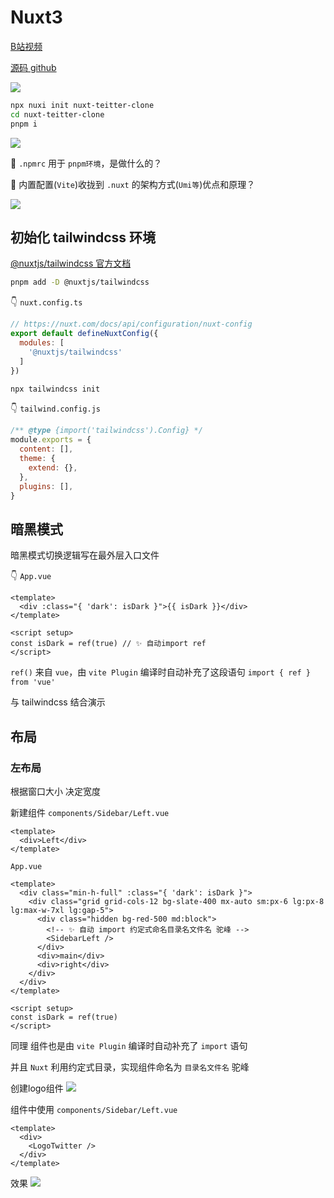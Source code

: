 # Nuxt3

[B站视频](https://www.bilibili.com/video/BV1714y1v7of)

[源码 github](https://github.com/insidewebdev/twitter-clone)

![](https://kingan-md-img.oss-cn-guangzhou.aliyuncs.com/blog/20230520163939.png)

```bash
npx nuxi init nuxt-teitter-clone
cd nuxt-teitter-clone
pnpm i
```

![](https://kingan-md-img.oss-cn-guangzhou.aliyuncs.com/blog/20230520161043.png)

🤔 `.npmrc` 用于 `pnpm环境`，是做什么的？

🤔 内置配置(`Vite`)收拢到 `.nuxt` 的架构方式(`Umi等`)优点和原理？

![](https://kingan-md-img.oss-cn-guangzhou.aliyuncs.com/blog/20230520160732.png)

## 初始化 tailwindcss 环境

[@nuxtjs/tailwindcss 官方文档](https://nuxt.com/modules/tailwindcss)

```bash
pnpm add -D @nuxtjs/tailwindcss
```

👇 `nuxt.config.ts`
```js
// https://nuxt.com/docs/api/configuration/nuxt-config
export default defineNuxtConfig({
  modules: [
    '@nuxtjs/tailwindcss'
  ]
})
```
```bash
npx tailwindcss init
```

👇 `tailwind.config.js`
```js
/** @type {import('tailwindcss').Config} */
module.exports = {
  content: [],
  theme: {
    extend: {},
  },
  plugins: [],
}
```

## 暗黑模式

暗黑模式切换逻辑写在最外层入口文件

👇 `App.vue`
```vue
<template>
  <div :class="{ 'dark': isDark }">{{ isDark }}</div>
</template>

<script setup>
const isDark = ref(true) // ✨ 自动import ref
</script>
```
`ref()` 来自 `vue`，由 `vite Plugin` 编译时自动补充了这段语句 `import { ref } from 'vue'`

与 tailwindcss 结合演示

## 布局

### 左布局

根据窗口大小 决定宽度



新建组件
`components/Sidebar/Left.vue`
```vue
<template>
  <div>Left</div>
</template>
```
`App.vue`
```vue
<template>
  <div class="min-h-full" :class="{ 'dark': isDark }">
    <div class="grid grid-cols-12 bg-slate-400 mx-auto sm:px-6 lg:px-8 lg:max-w-7xl lg:gap-5">
      <div class="hidden bg-red-500 md:block">
        <!-- ✨ 自动 import 约定式命名目录名文件名 驼峰 -->
        <SidebarLeft />
      </div>
      <div>main</div>
      <div>right</div>
    </div>
  </div>
</template>

<script setup>
const isDark = ref(true)
</script>
```
同理 组件也是由 `vite Plugin` 编译时自动补充了 `import` 语句

并且 `Nuxt` 利用约定式目录，实现组件命名为 `目录名文件名` 驼峰

创建logo组件
![](https://kingan-md-img.oss-cn-guangzhou.aliyuncs.com/blog/20230520175737.png)

组件中使用 `components/Sidebar/Left.vue`
```vue
<template>
  <div>
    <LogoTwitter />
  </div>
</template>
```
效果
![](https://kingan-md-img.oss-cn-guangzhou.aliyuncs.com/blog/20230520175806.png)
